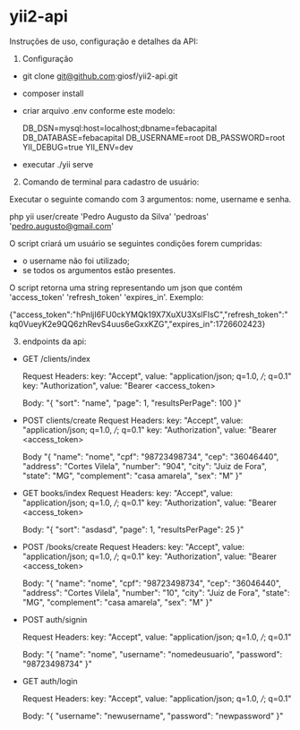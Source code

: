 # yii2-api

Instruções de uso, configuração e detalhes da API:

1) Configuração
- git clone git@github.com:giosf/yii2-api.git
- composer install
- criar arquivo .env conforme este modelo:

    DB_DSN=mysql:host=localhost;dbname=febacapital
    DB_DATABASE=febacapital
    DB_USERNAME=root
    DB_PASSWORD=root
    YII_DEBUG=true
    YII_ENV=dev

- executar ./yii serve

2) Comando de terminal para cadastro de usuário:

Executar o seguinte comando com 3 argumentos: nome, username e senha.

php yii user/create 'Pedro Augusto da Silva' 'pedroas' 'pedro.augusto@gmail.com'

O script criará um usuário se seguintes condições forem cumpridas:
- o username não foi utilizado;
- se todos os argumentos estão presentes.

O script retorna uma string representando um json que contém 'access_token' 'refresh_token' 'expires_in'. Exemplo:

{"access_token":"hPnljI6FU0ckYMQk19X7XuXU3XslFIsC","refresh_token":"kq0VueyK2e9QQ6zhRevS4uus6eGxxKZG","expires_in":1726602423}

3) endpoints da api:

- GET /clients/index

    Request Headers:
    key: "Accept",  value: "application/json; q=1.0, */*; q=0.1"
    key: "Authorization", value: "Bearer <access_token>

    Body:
    "{
        "sort": "name",
        "page": 1,
        "resultsPerPage": 100
    }"

- POST clients/create
    Request Headers:
    key: "Accept",  value: "application/json; q=1.0, */*; q=0.1"
    key: "Authorization", value: "Bearer <access_token>

    Body
    "{
        "name": "nome",
        "cpf": "98723498734",
        "cep": "36046440",
        "address": "Cortes Vilela",
        "number": "904",
        "city": "Juiz de Fora",
        "state": "MG",
        "complement": "casa amarela",
        "sex": "M"
    }"

- GET books/index
    Request Headers:
    key: "Accept",  value: "application/json; q=1.0, */*; q=0.1"
    key: "Authorization", value: "Bearer <access_token>

    Body:
    "{
        "sort": "asdasd",
        "page": 1,
        "resultsPerPage": 25
    }"

- POST /books/create
    Request Headers:
    key: "Accept",  value: "application/json; q=1.0, */*; q=0.1"
    key: "Authorization", value: "Bearer <access_token>

    Body:
    "{
        "name": "nome",
        "cpf": "98723498734",
        "cep": "36046440",
        "address": "Cortes Vilela",
        "number": "10",
        "city": "Juiz de Fora",
        "state": "MG",
        "complement": "casa amarela",
        "sex": "M"
    }"

- POST auth/signin

    Request Headers:
    key: "Accept",  value: "application/json; q=1.0, */*; q=0.1"

    Body:
    "{
        "name": "nome",
        "username": "nomedeusuario",
        "password": "98723498734"
    }"

- GET auth/login

    Request Headers:
    key: "Accept",  value: "application/json; q=1.0, */*; q=0.1"

    Body:
    "{
        "username": "newusername",
        "password": "newpassword"
    }"
